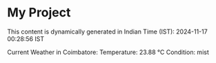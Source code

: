 # My Project

This content is dynamically generated in Indian Time (IST): 2024-11-17 00:28:56 IST


Current Weather in Coimbatore:
Temperature: 23.88 °C
Condition: mist
